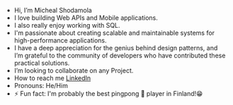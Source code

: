 - Hi, I’m Micheal Shodamola
- I love building Web APIs and Mobile applications.
- I also really enjoy working with SQL.
- I'm passionate about creating scalable and maintainable systems for high-performance applications.
- I have a deep appreciation for the genius behind design patterns, and I’m grateful to the community of developers who have contributed these practical solutions.
- I’m looking to collaborate on any Project.
- How to reach me [LinkedIn](https://www.linkedin.com/in/micheal-shodamola-4400b528b/)
- Pronouns: He/Him
- ⚡ Fun fact: I'm probably the best pingpong 🏓 player in Finland!😁
